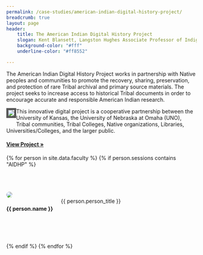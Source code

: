```yaml
---
permalink: /case-studies/american-indian-digital-history-project/
breadcrumb: true
layout: page
header: 
    title: The American Indian Digital History Project
    slogan: Kent Blansett, Langston Hughes Associate Professor of Indigenous Studies and History, University of Kansas
    background-color: "#fff"
    underline-color: "#ff8552"

---
```


The American Indian Digital History Project works in partnership with Native peoples and communities to promote the recovery, sharing, preservation, and protection of rare Tribal archival and primary source materials. The project seeks to increase access to historical Tribal documents in order to encourage accurate and responsible American Indian research. 

<img src="../../images/case-studies/AIDHP-screenshot3.png" style="float:left; border: 5px solid #555; margin-bottom: 10px;"/>

This innovative digital project is a cooperative partnership between the University of Kansas, the University of Nebraska at Omaha (UNO), Tribal communities, Tribal Colleges, Native organizations, Libraries, Universities/Colleges, and the larger public. 

#### [View Project »](http://aidhp.com/)

{% for person in site.data.faculty %}
{% if person.sessions contains "AIDHP" %}

<div class="row" style="margin-top: 4rem; margin-bottom: 4rem; align-items: center;">

<div class="medium-4 columns" style="padding-right: 50px;">
    <img src="../../images/people/{{ person.img }}" style="max-width: 125px; border-radius: 50%;"/>
</div>

<div class="medium-8 columns">
    <h4 style="font-weight: bold;">{{ person.name }}</h4>
    {{ person.person_title }}   
</div>



</div>



{% endif %}
{% endfor %}